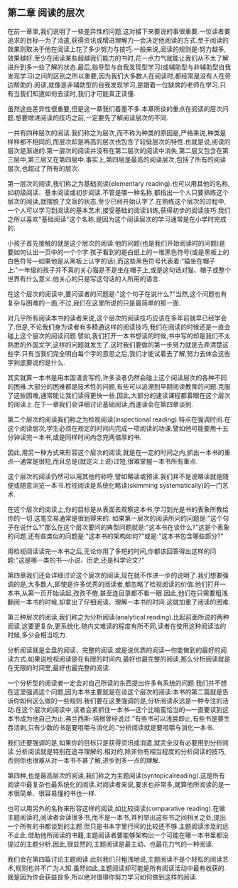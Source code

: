 ## 第二章 阅读的层次

在前一章里,我们说明了一些差异性的问题,这对接下来要说的事很重要.一位读者要追求的目标—为了消遣,获得资讯或增进理解力—会决定他阅读的方式.至于阅读的效果则取决于他在阅读上花了多少努力与技巧.一般来说,阅读的规则是:努力越多,效果越好.至少在阅读某些超越我们能力的书时,花一点力气就能让我们从不太了解进升到多一些了解的状态.最后,指导型与自我发现型学习(或辅助型与非辅助型自我发现学习)之间的区别之所以重要,因为我们大多数人在阅读时,都经常是没有人在旁边帮助的.阅读,就像是非辅助型的自我发现学习,是跟着一位缺席的老师在学习.只有当我们知道如何去读时,我们才可能真正读懂.

虽然这些差异性很重要,但是这一章我们着墨不多.本章所谈的重点在阅读的层次问题.想要增进阅读的技巧之前,一定要先了解阅读层次的不同.

一共有四种层次的阅读.我们称之为层次,而不称为种类的原因是,严格来说,种类是样样都不相同的,而层次却是再高的层次也包含了较低层次的特性.也就是说,阅读的层次是渐进的.第一层次的阅读并没有在第二层次的阅读中消失,第二层又包含在第三层中,第三层又在第四层中.事实上,第四层是最高的阅读层次,包括了所有的阅读层次,也超过了所有的层次.

第一层次的阅读,我们称之为基础阅读(elementary reading).也可以用其他的名称,如初级阅读、基本阅读或初步阅读.不管是哪一种名称,都指出一个人只要熟练这个层次的阅读,就摆脱了文盲的状态,至少已经开始认字了.在熟练这个层次的过程中,一个人可以学习到阅读的基本艺术,接受基础的阅读训练,获得初步的阅读技巧.我们之所以喜欢"基础阅读"这个名称,是因为这个阅读层次的学习通常是在小学时完成的.

小孩子首先接触的就是这个层次的阅读.他的问题(也是我们开始阅读时的问题)是要如何认出一页中的一个个字.孩子看到的是白纸上的一堆黑色符号(或是黑板上的白色符号—如果他是从黑板上认字的话),而这些黑色符号代表着:"猫坐在帽子上."一年级的孩子并不真的关心猫是不是坐在帽子上,或是这句话对猫、帽子或整个世界有什么意义.他关心的只是写这句话的人所用的语言.

在这个层次的阅读中,要问读者的问题是:"这个句子在说什么?"当然,这个问题也有复杂与困难的一面,不过,我们在这里所说的只是最简单的那一面.

对几乎所有阅读本书的读者来说,这个层次的阅读技巧应该在多年前就早已经学会了.但是,不论我们身为读者有多精通这样的阅读技巧,我们在阅读的时候还是一直会碰上这个层次的阅读问题.譬如,我们打开一本书想读的时候,书中写的却是我们不太熟悉的外国文字,这样的问题就发生了.这时我们要做的第一步努力就是去弄清楚这些字.只有当我们完全明白每个字的意思之后,我们才能试着去了解,努力去体会这些字到底要说的是什么.

其实就算一本书是用本国语言写的,许多读者仍然会碰上这个阅读层次的各种不同的困难.大部分的困难都是技术性的问题,有些可以追溯到早期阅读教育的问题.克服了这些困难,通常能让我们读得更快一些.因此,大部分的速读课程都着眼在这个层次的阅读上.在下一章我们会详细讨论基础阅读,而速读会在第四章谈到.

第二个层次的阅读我们称之为检视阅读(inspectional reading).特点在强调时间.在这个阅读层次,学生必须在规定的时间内完成一项阅读的功课.譬如他可能要用十五分钟读完一本书,或是同样时间内念完两倍厚的书.

因此,用另一种方式来形容这个层次的阅读,就是在一定的时间之内,抓出一本书的重点—通常是很短,而且总是(就定义上说)过短,很难掌握一本书所有重点.

这个层次的阅读仍然可以用其他的称呼,譬如略读或预读.我们并不是说略读就是随便或随意浏览一本书.检视阅读是系统化略读(skimming systematically)的一门艺术.

在这个层次的阅读上,你的目标是从表面去观察这本书,学习到光是书的表象所教给你的一切.这笔交易通常是很划得来的.
如果第一层次的阅读所问的问题是:"这个句子在说什么?"那么在这个层次要问的典型问题就是:"这本书在谈什么?"这是个表象的问题.还有些类似的问题是:"这本书的架构如何?"或是:"这本书包含哪些部分?"

用检视阅读读完一本书之后,无论你用了多短的时间,你都该回答得出这样的问题:"这是哪一类的书—小说、历史,还是科学论文?"

第四章我们还会详细讨论这个层次的阅读,现在就不作进一步的说明了.我们想要强调的是,大多数人,即使是许多优秀的阅读者,都忽略了检视阅读的价值.他们打开一本书,从第一页开始读起,孜孜不倦,甚至连目录都不看一眼.因此,他们在只需要粗浅翻阅一本书的时候,却拿出了仔细阅读、理解一本书的时间.这就加重了阅读的困难.

第三种层次的阅读,我们称之为分析阅读(analytical 
reading).比起前面所说的两种阅读,这要更复杂,更系统化.随内文难读的程度有所不同,读者在使用这种阅读法的时候,多少会相当吃力.

分析阅读就是全盘的阅读、完整的阅读,或是说优质的阅读—你能做到的最好的阅读方式.如果说检视阅读是在有限的时间内,最好也最完整的阅读,那么分析阅读就是在无限的时间里,最好也最完整的阅读.

一个分析型的阅读者一定会对自己所读的东西提出许多有系统的问题.我们并不想在这里强调这个问题,因为本书主要就是在谈这个层次的阅读:本书的第二篇就是告诉你如何这么做的一些规则.我们要在这里强调的是,分析阅读永远是一种专注的活动.在这个层次的阅读中,读者会紧抓住一本书—这个比喻蛮恰当的—一直要读到这本书成为他自己为止.弗兰西斯-培根曾经说过:"有些书可以浅尝即止,有些书是要生吞活剥,只有少数的书是要咀嚼与消化的."分析阅读就是要咀嚼与消化一本书.

我们还要强调的是,如果你的目标只是获得资讯或消遣,就完全没有必要用到分析阅读.分析阅读就是特别在追寻理解的.相对的,除非你有相当程度的分析阅读的技巧,否则你也很难从对一本书不甚了解,进步到多一点的理解.

第四种,也是最高层次的阅读,我们称之为主题阅读(syntopicalreading).这是所有阅读中最复杂也最系统化的阅读.对阅读者来说,要求也非常多,就算他所阅读的是一本很简单、很容易懂的书也一样.

也可以用另外的名称来形容这样的阅读,如比较阅读(comparative reading).在做主题阅读时,阅读者会读很多书,而不是一本书,并列举出这些书之间相关之处,提出一个所有的书都谈到的主题.但只是书本字里行间的比较还不够.主题阅读涉及的远不止此.借助他所阅读的书籍,主题阅读者要能够架构出一个可能在哪一本书里都没提过的主题分析.因此,很显然的,主题阅读是最主动、也最花力气的一种阅读.

我们会在第四篇讨论主题阅读.此刻我们只粗浅地说,主题阅读不是个轻松的阅读艺术,规则也并不广为人知.虽然如此,主题阅读却可能是所有阅读活动中最有收获的.就是因为你会获益良多,所以绝对值得你努力学习如何做到这样的阅读.
　
